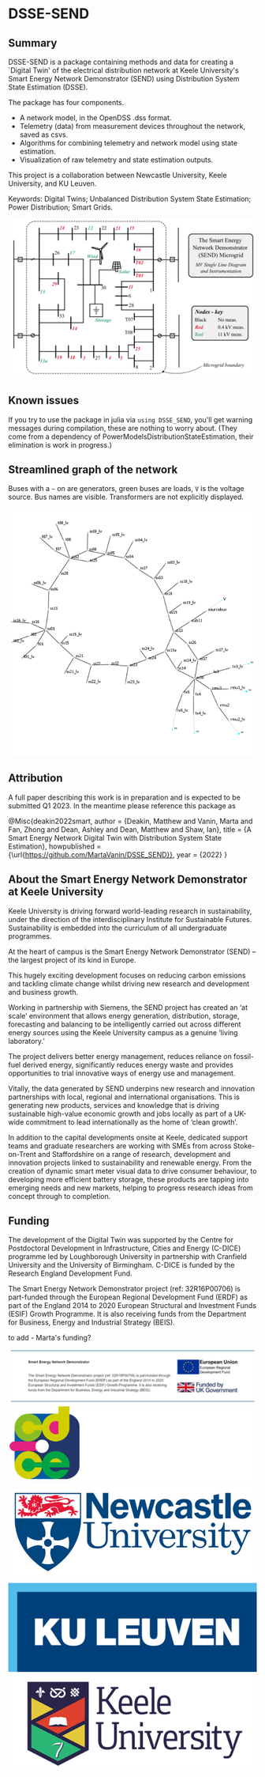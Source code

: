 # DSSE-SEND

## Summary
DSSE-SEND is a package containing methods and data for creating a `Digital Twin' of the electrical distribution network at Keele University's Smart Energy Network Demonstrator (SEND) using Distribution System State Estimation (DSSE).

The package has four components.
- A network model, in the OpenDSS .dss format.
- Telemetry (data) from measurement devices throughout the network, saved as csvs.
- Algorithms for combining telemetry and network model using state estimation.
- Visualization of raw telemetry and state estimation outputs.

This project is a collaboration between Newcastle University, Keele University, and KU Leuven.

Keywords: Digital Twins; Unbalanced Distribution System State Estimation; Power Distribution; Smart Grids.

![alt text](./fig_archive/readme/send_sld.png "send_sld")

## Known issues
If you try to use the package in julia via `using DSSE_SEND`, you'll get warning messages during compilation, these are nothing to worry about. (They come from a dependency of PowerModelsDistributionStateEstimation, their elimination is work in progress.)

## Streamlined graph of the network

Buses with a `~` on are generators, green buses are loads, `V` is the voltage source. 
Bus names are visible.
Transformers are not explicitly displayed.

![alt text](./fig_archive/readme/send_ntw.png "Send")

## Attribution
A full paper describing this work is in preparation and is expected to be submitted Q1 2023. In the meantime please reference this package as

@Misc{deakin2022smart,
author = {Deakin, Matthew and Vanin, Marta and Fan, Zhong and Dean, Ashley and Dean, Matthew and Shaw, Ian},
title = {A Smart Energy Network Digital Twin with Distribution System State Estimation},
howpublished = {\url{https://github.com/MartaVanin/DSSE_SEND}},
year = {2022}
}

## About the Smart Energy Network Demonstrator at Keele University
Keele University is driving forward world-leading research in sustainability, under the direction of the interdisciplinary Institute for Sustainable Futures. Sustainability is embedded into the curriculum of all undergraduate programmes.

At the heart of campus is the Smart Energy Network Demonstrator (SEND) – the largest project of its kind in Europe.

This hugely exciting development focuses on reducing carbon emissions and tackling climate change whilst driving new research and development and business growth.

Working in partnership with Siemens, the SEND project has created an ‘at scale’ environment that allows energy generation, distribution, storage, forecasting and balancing to be intelligently carried out across different energy sources using the Keele University campus as a genuine ‘living laboratory.’

The project delivers better energy management, reduces reliance on fossil-fuel derived energy, significantly reduces energy waste and provides opportunities to trial innovative ways of energy use and management.

Vitally, the data generated by SEND underpins new research and innovation partnerships with local, regional and international organisations. This is generating new products, services and knowledge that is driving sustainable high-value economic growth and jobs locally as part of a UK-wide commitment to lead internationally as the home of ‘clean growth’.

In addition to the capital developments onsite at Keele, dedicated support teams and graduate researchers are working with SMEs from across Stoke-on-Trent and Staffordshire on a range of research, development and innovation projects linked to sustainability and renewable energy. From the creation of dynamic smart meter visual data to drive consumer behaviour, to developing more efficient battery storage, these products are tapping into emerging needs and new markets, helping to progress research ideas from concept through to completion.

## Funding
The development of the Digital Twin was supported by the Centre for Postdoctoral Development in Infrastructure, Cities and Energy (C-DICE) programme led by Loughborough University in partnership with Cranfield University and the University of Birmingham. C-DICE is funded by the Research England Development Fund. 

The Smart Energy Network Demonstrator project (ref: 32R16P00706) is part-funded through the European Regional Development Fund (ERDF) as part of the England 2014 to 2020 European Structural and Investment Funds (ESIF) Growth Programme. It is also receiving funds from the Department for Business, Energy and Industrial Strategy (BEIS).

to add - Marta's funding?

![alt text](./fig_archive/readme/ERDF_BEIS_Logos.png "BEIS")
![alt text](./fig_archive/readme/CDICE_RGB_logo.png "CDICE")
![alt text](./fig_archive/readme/Newcastle-logo.jpg "Newcastle")
![alt text](./fig_archive/readme/ku_leuven_logo.png "KULeuven")
![alt text](./fig_archive/readme/logo-keele-266146881.png "Keele")
